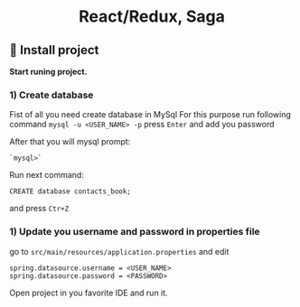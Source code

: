<h1 align="center">
  React/Redux, Saga
</h1>


## 🍔 Install project

**Start runing project.**

### 1) Create database
Fist of all you need create database in MySql
For this purpose run following command
    `mysql -u <USER_NAME> -p` press `Enter` 
and add you password
    
After that you will mysql prompt:
    
    `mysql>`

Run next command:    
    
```CREATE database contacts_book; ```

and press `Ctr+Z`

### 1) Update you username and password in properties file
go to `src/main/resources/application.properties`
and edit
```
spring.datasource.username = <USER_NAME>
spring.datasource.password = <PASSWORD>
```
   
Open project in you favorite IDE and run it.